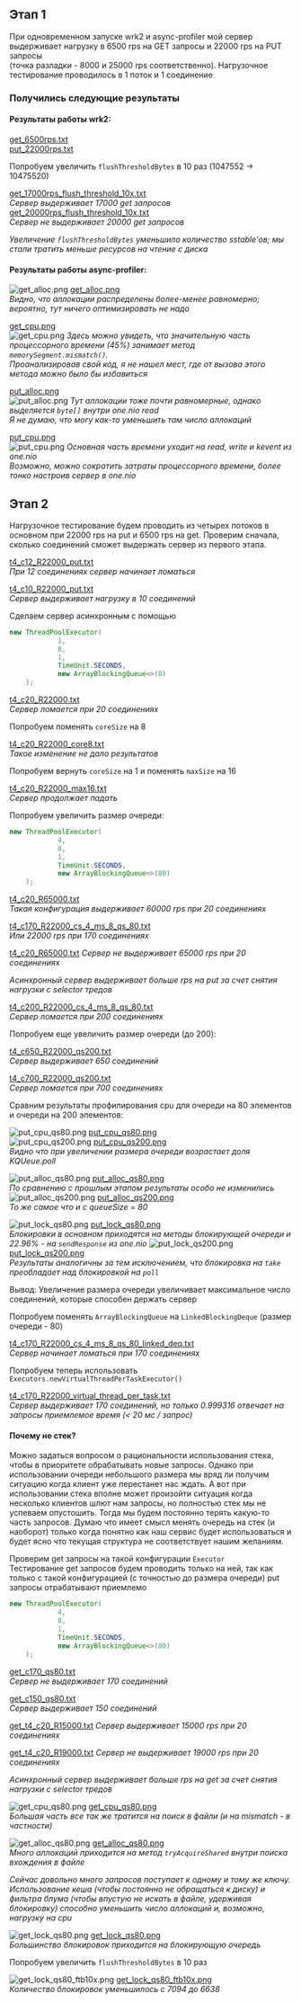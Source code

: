 ## Этап 1
При одновременном запуске wrk2 и async-profiler мой сервер выдерживает нагрузку в 6500 rps на GET запросы
и 22000 rps на PUT запросы \
(точка разладки - 8000 и 25000 rps соответственно).
Нагрузочное тестирование проводилось в 1 поток и 1 соединение

### Получились следующие результаты
#### Результаты работы wrk2:
[get_6500rps.txt](wrk%2Fresults%2Fstage1%2Fget_6500rps.txt) \
[put_22000rps.txt](wrk%2Fresults%2Fstage1%2Fput_22000rps.txt)

Попробуем увеличить ```flushThresholdBytes``` в 10 раз (1047552 -> 10475520)

[get_17000rps_flush_threshold_10x.txt](wrk%2Fresults%2Fstage1%2Fget_17000rps_flush_threshold_10x.txt) \
_Сервер выдерживает 17000 get запросов_ \
[get_20000rps_flush_threshold_10x.txt](wrk%2Fresults%2Fstage1%2Fget_20000rps_flush_threshold_10x.txt) \
_Сервер не выдерживает 20000 get запросов_

_Увеличение ```flushThresholdBytes``` уменьшило количество sstable'ов; мы стали тратить меньше ресурсов на чтение с диска_

#### Результаты работы async-profiler:
![get_alloc.png](asprof%2Fstage1%2Fget_alloc.png)
[get_alloc.png](asprof%2Fstage1%2Fget_alloc.png) \
_Видно, что аллокации распределены более-менее равномерно; вероятно, тут ничего оптимизировать не надо_

[get_cpu.png](asprof%2Fstage1%2Fget_cpu.png) \
![get_cpu.png](asprof%2Fstage1%2Fget_cpu.png)
_Здесь можно увидеть, что значительную часть процессорного времени (45%) занимает метод ```memorySegment.mismatch()```. \
Проанализировав свой код, я не нашел мест, где от вызова этого метода можно было бы избавиться_

[put_alloc.png](asprof%2Fstage1%2Fput_alloc.png) \
![put_alloc.png](asprof%2Fstage1%2Fput_alloc.png)
_Тут аллокации тоже почти равномерные, однако выделяется ```byte[]``` внутри one.nio read \
Я не думаю, что могу как-то уменьшить там число аллокаций_

[put_cpu.png](asprof%2Fstage1%2Fput_cpu.png) \
![put_cpu.png](asprof%2Fstage1%2Fput_cpu.png)
_Основная часть времени уходит на read, write и kevent из one.nio \
Возможно, можно сократить затраты процессорного времени, более тонко настроив сервер в one.nio_

## Этап 2
Нагрузочное тестирование будем проводить из четырех потоков в основном при 22000 rps на put и 6500 rps на get.
Проверим сначала, сколько соединений сможет выдержать сервер из первого этапа.

[t4_c12_R22000_put.txt](wrk%2Fresults%2Fstage2%2Fexecutor_threads_1%2Ft4_c12_R22000_put.txt) \
_При 12 соединениях сервер начинает ломаться_

[t4_c10_R22000_put.txt](wrk%2Fresults%2Fstage2%2Fexecutor_threads_1%2Ft4_c10_R22000_put.txt) \
_Сервер выдерживает нагрузку в 10 соединений_

Сделаем сервер асинхронным с помощью
```java
new ThreadPoolExecutor(
            1,
            8,
            1,
            TimeUnit.SECONDS,
            new ArrayBlockingQueue<>(8)
    );
```

[t4_c20_R22000.txt](wrk%2Fresults%2Fstage2%2Ft4_c20_R22000.txt) \
_Сервер ломается при 20 соединениях_

Попробуем поменять ```coreSize``` на 8 

[t4_c20_R22000_core8.txt](wrk%2Fresults%2Fstage2%2Ft4_c20_R22000_core8.txt) \
_Такое изменение не дало результатов_

Попробуем вернуть ```coreSize``` на 1 и поменять ```maxSize``` на 16

[t4_c20_R22000_max16.txt](wrk%2Fresults%2Fstage2%2Ft4_c20_R22000_max16.txt) \
_Сервер продолжает падать_

Попробуем увеличить размер очереди:
```java
new ThreadPoolExecutor(
            4,
            8,
            1,
            TimeUnit.SECONDS,
            new ArrayBlockingQueue<>(80)
    );
```

[t4_c20_R65000.txt](wrk%2Fresults%2Fstage2%2Ft4_c20_R65000.txt) \
_Такая конфигурация выдерживает 60000 rps при 20 соединениях_

[t4_c170_R22000_cs_4_ms_8_qs_80.txt](wrk%2Fresults%2Fstage2%2Ft4_c170_R22000_cs_4_ms_8_qs_80.txt) \
_Или 22000 rps при 170 соединениях_

[t4_c20_R65000.txt](wrk%2Fresults%2Fstage2%2Ft4_c20_R65000.txt)
_Сервер не выдерживает 65000 rps при 20 соединениях_

_Асинхронный сервер выдерживает больше rps на put за счет снятия нагрузки с selector тредов_

[t4_c200_R22000_cs_4_ms_8_qs_80.txt](wrk%2Fresults%2Fstage2%2Ft4_c200_R22000_cs_4_ms_8_qs_80.txt) \
_Сервер ломается при 200 соединениях_

Попробуем еще увеличить размер очереди (до 200):

[t4_c650_R22000_qs200.txt](wrk%2Fresults%2Fstage2%2Ft4_c650_R22000_qs200.txt) \
_Сервер выдерживает 650 соединений_

[t4_c700_R22000_qs200.txt](wrk%2Fresults%2Fstage2%2Ft4_c700_R22000_qs200.txt) \
_Сервер ломается при 700 соединениях_

Сравним результаты профилирования cpu для очереди на 80 элементов и очереди на 200 элементов:

![put_cpu_qs80.png](asprof%2Fstage2%2Fput_cpu_qs80.png)
[put_cpu_qs80.png](asprof%2Fstage2%2Fput_cpu_qs80.png) \
![put_cpu_qs200.png](asprof%2Fstage2%2Fput_cpu_qs200.png)
[put_cpu_qs200.png](asprof%2Fstage2%2Fput_cpu_qs200.png) \
_Видно что при увеличении размера очереди возрастает доля KQUeue.poll_

![put_alloc_qs80.png](asprof%2Fstage2%2Fput_alloc_qs80.png)
[put_alloc_qs80.png](asprof%2Fstage2%2Fput_alloc_qs80.png) \
_По сравнению с прошлым этапом результаты особо не изменились_ \
![put_alloc_qs200.png](asprof%2Fstage2%2Fput_alloc_qs200.png)
[put_alloc_qs200.png](asprof%2Fstage2%2Fput_alloc_qs200.png) \
_То же самое что и с queueSize = 80_

![put_lock_qs80.png](asprof%2Fstage2%2Fput_lock_qs80.png)
[put_lock_qs80.png](asprof%2Fstage2%2Fput_lock_qs80.png) \
_Блокировки в основном приходятся на методы блокирующей очереди и 22.96% - на ```sendResponse``` из one.nio_
![put_lock_qs200.png](asprof%2Fstage2%2Fput_lock_qs200.png)
[put_lock_qs200.png](asprof%2Fstage2%2Fput_lock_qs200.png) \
_Результаты аналогичны за тем исключением, что блокировка на ```take``` преобладает над блокировкой на ```poll```_



Вывод:
Увеличение размера очереди увеличивает максимальное число соединений, которые способен держать сервер


Попробуем поменять ```ArrayBlockingQueue``` на ```LinkedBlockingDeque``` (размер очереди - 80)

[t4_c170_R22000_cs_4_ms_8_qs_80_linked_deq.txt](wrk%2Fresults%2Fstage2%2Ft4_c170_R22000_cs_4_ms_8_qs_80_linked_deq.txt) \
_Сервер начинает ломаться при 170 соединениях_

Попробуем теперь использовать ```Executors.newVirtualThreadPerTaskExecutor()```

[t4_c170_R22000_virtual_thread_per_task.txt](wrk%2Fresults%2Fstage2%2Ft4_c170_R22000_virtual_thread_per_task.txt) \
_Сервер выдерживает 170 соединений, но только 0.999316 отвечает на запросы приемлемое время (< 20 мс / запрос)_

#### Почему не стек?
Можно задаться вопросом о рациональности использования стека, чтобы в приоритете обрабатывать новые запросы.
Однако при использовании очереди небольшого размера мы вряд ли получим ситуацию когда клиент уже перестанет нас ждать.
А вот при использовании стека вполне может произойти ситуация когда несколько клиентов шлют нам запросы,
но полностью стек мы не успеваем опустошить. Тогда мы будем постоянно терять какую-то часть запросов.
Думаю что имеет смысл менять очередь на стек (и наоборот) только когда понятно как наш сервис будет использоваться и будет ясно что текущая структура не соответствует нашим желаниям.

Проверим get запросы на такой конфигурации ```Executor``` \
Тестирование get запросов будем проводить только на ней, так как только с такой конфигурацией (с точностью до размера очереди) put запросы отрабатывают приемлемо
```java
new ThreadPoolExecutor(
            4,
            8,
            1,
            TimeUnit.SECONDS,
            new ArrayBlockingQueue<>(80)
    );
```

[get_c170_qs80.txt](wrk%2Fresults%2Fstage2%2Fget_c170_qs80.txt) \
_Сервер не выдерживает 170 соединений_

[get_c150_qs80.txt](wrk%2Fresults%2Fstage2%2Fget_c150_qs80.txt) \
_Сервер выдерживает 150 соединений_

[get_t4_c20_R15000.txt](wrk%2Fresults%2Fstage2%2Fget_t4_c20_R15000.txt)
_Сервер выдерживает 15000 rps при 20 соединениях_

[get_t4_c20_R19000.txt](wrk%2Fresults%2Fstage2%2Fget_t4_c20_R19000.txt)
_Сервер не выдерживает 19000 rps при 20 соединениях_

_Асинхронный сервер выдерживает больше rps на get за счет снятия нагрузки с selector тредов_

![get_cpu_qs80.png](asprof%2Fstage2%2Fget_cpu_qs80.png)
[get_cpu_qs80.png](asprof%2Fstage2%2Fget_cpu_qs80.png) \
_Большая часть все так же тратится на поиск в файли (и на mismatch - в частности)_

![get_alloc_qs80.png](asprof%2Fstage2%2Fget_alloc_qs80.png)
[get_alloc_qs80.png](asprof%2Fstage2%2Fget_alloc_qs80.png) \
_Много аллокаций приходится на метод ```tryAcquireShared``` внутри поиска вхождения в файле_

_Сейчас довольно много запросов поступает к одному и тому же ключу.
Использование кеша (чтобы постоянно не обращаться к диску) и фильтра блума (чтобы впустую не искать в файле, удерживая блокировку) способно уменьшить число аллокаций и, возможно, нагрузку на cpu_

![get_lock_qs80.png](asprof%2Fstage2%2Fget_lock_qs80.png)
[get_lock_qs80.png](asprof%2Fstage2%2Fget_lock_qs80.png) \
_Большинство блокировок приходится на блокирующую очередь_

Попробуем увеличить ```flushThresholdBytes``` в 10 раз

![get_lock_qs80_ftb10x.png](asprof%2Fstage2%2Fget_lock_qs80_ftb10x.png)
[get_lock_qs80_ftb10x.png](asprof%2Fstage2%2Fget_lock_qs80_ftb10x.png) \
_Количество блокировок уменьшилось с 7094 до 6638_